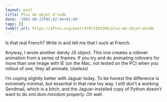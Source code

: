 ```yaml
---
layout: post
title: Plus de objet d'code
date: '2002-08-23T02:42:44+01:00'
tags: []
tumblr_url: https://aftnn.org/post/47973392308/plus-de-objet-dcode
---
```

<p>Is that real French? Write in and tell me that I suck at French.</p>
<p>Anyway, I wrote another dandy JS object. This one creates a rollover animation from a series of frames. If you try and do animating rollovers for more than one image with IE (on the Mac, not tested on the PC) when you rollout of one, they all animate. Useless!</p>
<p>I&rsquo;m coping slightly better with Jaguar today. To be honest the difference is extremely minimal, but essential in that new toy way. I still don&rsquo;t a working Sendmail, which is a bitch, and the Jaguar-installed copy of Python doesn&rsquo;t want to do xml.dom.minidom properly. Oh well.</p>
